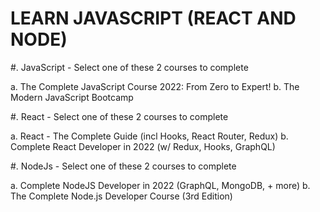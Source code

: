#  LEARN JAVASCRIPT (REACT AND NODE)
#. JavaScript - Select one of these 2 courses to complete

a. The Complete JavaScript Course 2022: From Zero to Expert!
b. The Modern JavaScript Bootcamp

#. React - Select one of these 2 courses to complete

a. React - The Complete Guide (incl Hooks, React Router, Redux)
b. Complete React Developer in 2022 (w/ Redux, Hooks, GraphQL)

#. NodeJs - Select one of these 2 courses to complete

a. Complete NodeJS Developer in 2022 (GraphQL, MongoDB, + more)
b. The Complete Node.js Developer Course (3rd Edition)
